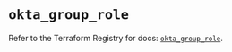 # `okta_group_role`

Refer to the Terraform Registry for docs: [`okta_group_role`](https://registry.terraform.io/providers/okta/okta/4.14.1/docs/resources/group_role).
